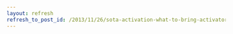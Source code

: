 ```yaml
---
layout: refresh
refresh_to_post_id: /2013/11/26/sota-activation-what-to-bring-activator-edition
---
```

